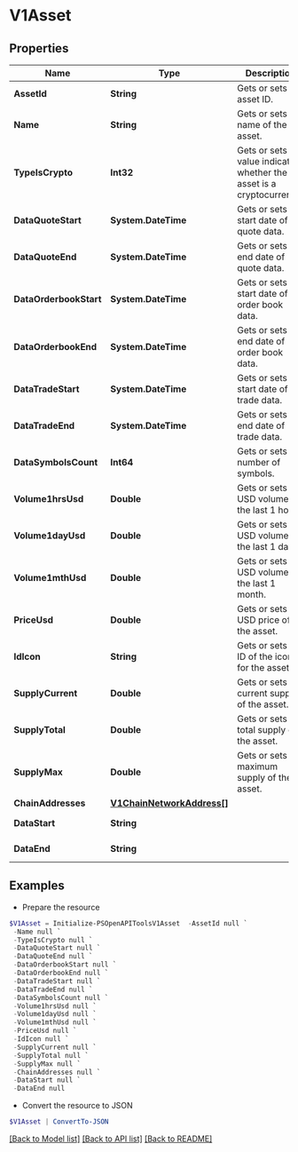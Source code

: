 # V1Asset
## Properties

Name | Type | Description | Notes
------------ | ------------- | ------------- | -------------
**AssetId** | **String** | Gets or sets the asset ID. | [optional] 
**Name** | **String** | Gets or sets the name of the asset. | [optional] 
**TypeIsCrypto** | **Int32** | Gets or sets a value indicating whether the asset is a cryptocurrency. | [optional] 
**DataQuoteStart** | **System.DateTime** | Gets or sets the start date of quote data. | [optional] 
**DataQuoteEnd** | **System.DateTime** | Gets or sets the end date of quote data. | [optional] 
**DataOrderbookStart** | **System.DateTime** | Gets or sets the start date of order book data. | [optional] 
**DataOrderbookEnd** | **System.DateTime** | Gets or sets the end date of order book data. | [optional] 
**DataTradeStart** | **System.DateTime** | Gets or sets the start date of trade data. | [optional] 
**DataTradeEnd** | **System.DateTime** | Gets or sets the end date of trade data. | [optional] 
**DataSymbolsCount** | **Int64** | Gets or sets the number of symbols. | [optional] 
**Volume1hrsUsd** | **Double** | Gets or sets the USD volume in the last 1 hour. | [optional] 
**Volume1dayUsd** | **Double** | Gets or sets the USD volume in the last 1 day. | [optional] 
**Volume1mthUsd** | **Double** | Gets or sets the USD volume in the last 1 month. | [optional] 
**PriceUsd** | **Double** | Gets or sets the USD price of the asset. | [optional] 
**IdIcon** | **String** | Gets or sets the ID of the icon for the asset. | [optional] 
**SupplyCurrent** | **Double** | Gets or sets the current supply of the asset. | [optional] 
**SupplyTotal** | **Double** | Gets or sets the total supply of the asset. | [optional] 
**SupplyMax** | **Double** | Gets or sets the maximum supply of the asset. | [optional] 
**ChainAddresses** | [**V1ChainNetworkAddress[]**](V1ChainNetworkAddress.md) |  | [optional] 
**DataStart** | **String** |  | [optional] [readonly] 
**DataEnd** | **String** |  | [optional] [readonly] 

## Examples

- Prepare the resource
```powershell
$V1Asset = Initialize-PSOpenAPIToolsV1Asset  -AssetId null `
 -Name null `
 -TypeIsCrypto null `
 -DataQuoteStart null `
 -DataQuoteEnd null `
 -DataOrderbookStart null `
 -DataOrderbookEnd null `
 -DataTradeStart null `
 -DataTradeEnd null `
 -DataSymbolsCount null `
 -Volume1hrsUsd null `
 -Volume1dayUsd null `
 -Volume1mthUsd null `
 -PriceUsd null `
 -IdIcon null `
 -SupplyCurrent null `
 -SupplyTotal null `
 -SupplyMax null `
 -ChainAddresses null `
 -DataStart null `
 -DataEnd null
```

- Convert the resource to JSON
```powershell
$V1Asset | ConvertTo-JSON
```

[[Back to Model list]](../README.md#documentation-for-models) [[Back to API list]](../README.md#documentation-for-api-endpoints) [[Back to README]](../README.md)

